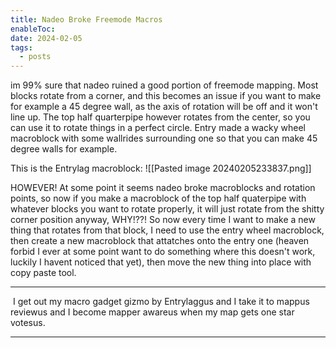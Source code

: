 ```yaml
---
title: Nadeo Broke Freemode Macros
enableToc: 
date: 2024-02-05
tags:
  - posts
---
```

im 99% sure that nadeo ruined a good portion of freemode mapping. Most blocks rotate from a corner, and this becomes an issue if you want to make for example a 45 degree wall, as the axis of rotation will be off and it won't line up. The top half quarterpipe however rotates from the center, so you can use it to rotate things in a perfect circle. Entry made a wacky wheel macroblock with some wallrides surrounding one so that you can make 45 degree walls for example.

This is the Entrylag macroblock:
![[Pasted image 20240205233837.png]]

HOWEVER! At some point it seems nadeo broke macroblocks and rotation points, so now if you make a macroblock of the top half quaterpipe with whatever blocks you want to rotate properly, it will just rotate from the shitty corner position anyway, WHY!??! So now every time I want to make a new thing that rotates from that block, I need to use the entry wheel macroblock, then create a new macroblock that attatches onto the entry one (heaven forbid I ever at some point want to do something where this doesn't work, luckily I havent noticed that yet), then move the new thing into place with copy paste tool.

---

 I get out my macro gadget gizmo by Entrylaggus and I take it to mappus reviewus and I become mapper awareus when my map gets one star votesus.

---

